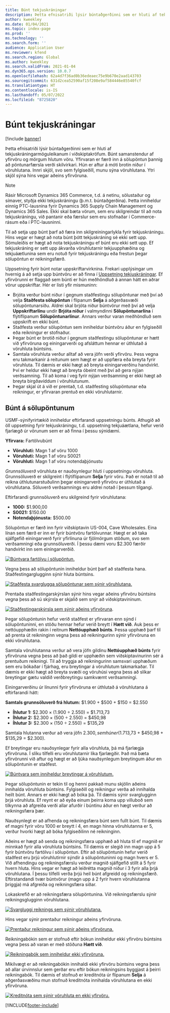 ```yaml
---
title: Búnt tekjuskráningar
description: Þetta efnisatriði lýsir búntaðgerðinni sem er hluti af tekjuskráningarmöguleikanum í viðskiptakröfum. Búnt samanstendur af yfirvöru og mörgum hlutum vöru.
author: kweekley
ms.date: 01/04/2021
ms.topic: index-page
ms.prod: ''
ms.technology: ''
ms.search.form: ''
audience: Application User
ms.reviewer: kfend
ms.search.region: Global
ms.author: kweekley
ms.search.validFrom: 2021-01-04
ms.dyn365.ops.version: 10.0.7
ms.openlocfilehash: 62a4d7f36ad0b36edeaec75e9b670e2aad143703
ms.sourcegitcommit: 631d2cea52590af15f208e9af584446e85540fcf
ms.translationtype: HT
ms.contentlocale: is-IS
ms.lasthandoff: 05/07/2022
ms.locfileid: "8725820"
---
```

# <a name="revenue-recognition-bundles"></a>Búnt tekjuskráningar

[!include [banner](../includes/banner.md)]

Þetta efnisatriði lýsir búntaðgerðinni sem er hluti af tekjuskráningarmöguleikanum í viðskiptakröfum. Búnt samanstendur af yfirvöru og mörgum hlutum vöru. Yfirvaran er færð inn á sölupöntun þannig að pöntunarfærsla verði skilvirkari. Hún er aftur á móti brotin niður í vöruhlutana. Innri skjöl, svo sem fylgiseðill, munu sýna vöruhlutana. Ytri skjöl sýna hins vegar aðeins yfirvöruna.

> [!NOTE]
> Rásir Microsoft Dynamics 365 Commerce, t.d. á netinu, sölustaður og símaver, styðja ekki tekjuskráningu (þ.m.t. búntaðgerðina). Þetta inniheldur einnig PTC-lausnina fyrir Dynamics 365 Supply Chain Management og Dynamics 365 Sales. Ekki skal bæta vörum, sem eru skilgreindar til að nota tekjuskráningu, við pantanir eða færslur sem eru stofnaðar í Commerce-rásum eða í PTC-lausninni.

Til að setja upp búnt þarf að færa inn skilgreiningarlykla fyrir tekjuskráningu. Hins vegar er hægt að nota búnt þótt tekjuskráning sé ekki sett upp. Sömuleiðis er hægt að nota tekjuskráningu ef búnt eru ekki sett upp. Ef tekjuskráning er sett upp ákvarða vöruhlutarnir tekjuupphæðina og tekjuáætlunina sem eru notuð fyrir tekjuskráningu eða frestun þegar sölupöntun er reikningsfærð.

Uppsetning fyrir búnt notar uppskriftarvirknina. Frekari upplýsingar um hvernig á að setja upp búntvöru er að finna í [Uppsetning tekjuskráningar](revenue-recognition-setup.md). Ef yfirvörunni er flaggað sem búnti er hún meðhöndluð á annan hátt en aðrar vörur uppskriftar. Hér er listi yfir mismuninn:

- Brjóta verður búnt niður í gegnum staðfestingu sölupöntunar með því að velja **Staðfesta sölupöntun** í flipanum **Selja** á aðgerðasvæði sölupöntunarsíðu. Aldrei skal brjóta niður búntvörur með því að velja **Uppskriftarlínu** undir **Brjóta niður** í valmyndinni **Sölupöntunarlína** í flýtiflipanum **Sölupöntunarlínur**. Annars verður varan meðhöndluð sem uppskrift en ekki búnt.
- Staðfesta verður sölupöntun sem inniheldur búntvöru áður en fylgiseðill eða reikningur er stofnaður.
- Þegar búnt er brotið niður í gegnum staðfestingu sölupöntunar er hætt við yfirvöruna og einingarverði og afsláttum hennar er úthlutað á vöruhluta búntsins.
- Samtala vöruhluta verður alltaf að vera jöfn verði yfirvöru. Þess vegna eru takmarkanir á reitunum sem hægt er að uppfæra eða breyta fyrir vöruhluta. Til dæmis er ekki hægt að breyta einingarverðinu handvirkt. Því er heldur ekki hægt að breyta óbeint með því að gera nýjan verðsamning. Til að koma í veg fyrir nýjan verðsamning er ekki hægt að breyta birgðavíddum í vöruhlutunum.
- Þegar skjal út á við er prentað, t.d. staðfesting sölupöntunar eða reikningur, er yfirvaran prentuð en ekki vöruhlutarnir.

## <a name="bundles-on-sales-orders"></a>Búnt á sölupöntunum

USMF-sýnifyrirtækið inniheldur eftirfarandi uppsetningu búnts. Athugið að öll uppsetning fyrir tekjuskráningu, t.d. uppsetning tekjuáætlana, hefur verið fjarlægð úr vörunum sem er að finna í þessu sýnidæmi.

**Yfirvara:** Fartölvubúnt

- **Vöruhluti:** Magn 1 af vöru 1000
- **Vöruhluti:** Magn 1 af vöru S0021
- **Vöruhluti:** Magn 1 af vöru notendaþjónustu

*Grunnsöluverð* vöruhluta er nauðsynlegur hluti í uppsetningu vöruhluta. Grunnsöluverð er skilgreint í flýtiflipanum **Selja** fyrir vöru. Það er notað til að reikna úthlutunarstuðulinn þegar einingarverð yfirvöru er úthlutað á vöruhlutana. Söluverð verðsamnings eru aldrei notað í þessum tilgangi.

Eftirfarandi grunnsöluverð eru skilgreind fyrir vöruhlutana:

- **1000:** $1.900,00
- **S0021:** $150.00
- **Notendaþjónusta:** $500.00

Sölupöntun er færð inn fyrir viðskiptavin US-004, Cave Wholesales. Eina línan sem færð er inn er fyrir búntvöru fartölvunnar. Hægt er að taka sjálfgefið einingarverð fyrir yfirlínuna úr fjölmörgum stöðum, svo sem verðsamningi eða grunnsöluverði. Í þessu dæmi voru $2.300 færðir handvirkt inn sem einingarverðið.

[![Búntvara fartölvu í sölupöntun.](./media/bundle-01.png)](./media/bundle-01.png)

Vegna þess að sölupöntunin inniheldur búnt þarf að staðfesta hana. Staðfestingarglugginn sýnir hluta búntsins.

[![Staðfesta svarglugga sölupöntunar sem sýnir vöruhlutana.](./media/bundle-02.png)](./media/bundle-02.png)

Prentaða staðfestingarskýrslan sýnir hins vegar aðeins yfirvöru búntsins vegna þess að sú skýrsla er skjalið sem snýr að viðskiptavininum.

[![Staðfestingarskýrsla sem sýnir aðeins yfirvöruna](./media/bundle-03.png)](./media/bundle-03.png).

Þegar sölupöntunin hefur verið staðfest er yfirvaran enn sýnd í sölupöntuninni, en stöðu hennar hefur verið breytt í **Hætt við**. Auk þess er nettóupphæðin rakin í reitnum **Nettóupphæð búnts**. Þessa upphæð þarf til að prenta út reikninginn vegna þess að reikningurinn sýnir yfirvöruna en ekki vöruhlutana.

Samtala vöruhlutanna verður að vera jöfn gildinu **Nettóupphæð búnts** fyrir yfirvöruna vegna þess að það gildi er upphæðin sem viðskiptavinurinn sér á prentuðum reikningi. Til að tryggja að reikningurinn samsvari upphæðum sem eru bókaðar í fjárhag, eru breytingar á vöruhlutum takmarkaðar. Til dæmis er ekki hægt að breyta svæði og vöruhúsi vegna þess að slíkar breytingar gætu valdið verðbreytingu samkvæmt verðsamningi.

Einingarverðinu úr línunni fyrir yfirvöruna er úthlutað á vöruhlutana á eftirfarandi hátt:

**Samtals grunnsöluverð frá hlutum:** $1.900 + $500 + $150 = $2.550

- **Íhlutur 1:** $2.300 × (1.900 ÷ 2.550) = $1.713,73
- **Íhlutur 2:** $2.300 × (500 ÷ 2.550) = $450,98
- **Íhlutur 3:** $2.300 × (150 ÷ 2.550) = $135,29

Samtala hlutanna verður að vera jöfn $2.300, sem hún er ($1.713,73 + $450,98 + $135,29 = $2.300).

Ef breytingar eru nauðsynlegar fyrir alla vöruhluta, þá má fjarlægja yfirvöruna. Í slíku tilfelli eru vöruhlutarnir líka fjarlægðir. Það má bæta yfirvörunni við aftur og hægt er að ljúka nauðsynlegum breytingum áður en sölupöntunin er staðfest.

[![Búntvara sem inniheldur breytingar á vöruhlutum.](./media/bundle-04.png)](./media/bundle-04.png)

Þegar sölupöntunin er tekin til og henni pakkað munu skjölin aðeins innihalda vöruhluta búntsins. Fylgiseðill og reikningur verða að innihalda heilt búnt. Annars er ekki hægt að bóka þá. Til dæmis sýnir svarglugginn þrjá vöruhluta. Ef reynt er að eyða einum þeirra koma upp villuboð sem tilkynna að afgreiða verði allar afurðir í búntinu áður en hægt verður að reikningsfæra þær.

Nauðsynlegt er að afhenda og reikningsfæra búnt sem fullt búnt. Til dæmis ef magni fyrir vöru 1000 er breytt í 4, en magn hinna vöruhlutanna er 5, verður hvorki hægt að bóka fylgiseðilinn né reikninginn.

Aðeins er hægt að senda og reikningsfæra upphæð að hluta til ef magnið er minnkað fyrir alla vöruhluta búntsins. Til dæmis er slegið inn magn upp á 5 fyrir búntvöru fartölvu í sölupöntun. Eftir að sölupöntunin hefur verið staðfest eru þrjú vöruhlutirnir sýndir á sölupöntuninni og magn hvers er 5. Við afhendingu og reikningsfærslu verður magnið sjálfgefið stillt á 5 fyrir hvern hluta. Hins vegar er hægt að leiðrétta magnið niður í 3 fyrir alla þrjá vöruhlutana. Í þessu tilfelli verða þrjú heil búnt afgreidd og reikningsfærð. Eftirstandandi tvær búntvörur (magn upp á 2 fyrir hvern vöruhlutanna þriggja) má afgreiða og reikningsfæra síðar.

Lokaskrefið er að reikningsfæra sölupöntunina. Við reikningsfærslu sýnir reikningsglugginn vöruhlutana.

[![Svargluggi reiknings sem sýnir vöruhlutana.](./media/bundle-06.png)](./media/bundle-06.png)

Hins vegar sýnir prentaður reikningur aðeins yfirvöruna.
 
[![Prentaður reikningur sem sýnir aðeins yfirvöruna.](./media/bundle-07.png)](./media/bundle-07.png)

Reikningabókin sem er stofnuð eftir bókun inniheldur ekki yfirvöru búntsins vegna þess að varan er með stöðuna **Hætt við**.

[![Reikningabók sem inniheldur ekki yfirvöruna.](./media/bundle-08.png)](./media/bundle-08.png)

Mikilvægt er að reikningabókin innihaldi ekki yfirvöru búntsins vegna þess að allar úrvinnslur sem gerðar eru eftir bókun reikningsins byggjast á þeirri reikningabók. Til dæmis ef stofnuð er kreditnóta úr flipanum **Selja** á aðgerðasvæðinu mun stofnuð kreditnóta innihalda vöruhlutana en ekki yfirvöruna.

[![Kreditnóta sem sýnir vöruhluta en ekki yfirvöru.](./media/bundle-09.png)](./media/bundle-09.png)


[!INCLUDE[footer-include](../../includes/footer-banner.md)]
